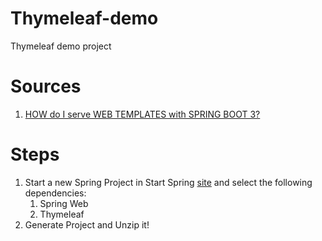# Thymeleaf-demo
Thymeleaf demo project


# Sources
1. [HOW do I serve WEB TEMPLATES with SPRING BOOT 3?][thymeleaf from Spring Boot Learning]



# Steps
1. Start a new Spring Project in Start Spring [site][start-spring] and select the following dependencies:
    1. Spring Web
    1. Thymeleaf
1. Generate Project and Unzip it!



[start-spring]: https://start.spring.io
[thymeleaf from Spring Boot Learning]: https://www.youtube.com/watch?v=oMza2mdzUIA
